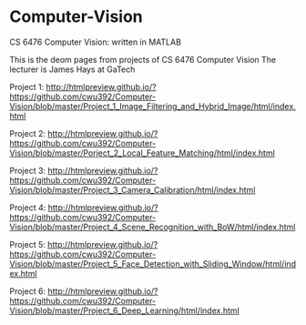 # Computer-Vision
CS 6476 Computer Vision: written in MATLAB

This is the deom pages from projects of CS 6476 Computer Vision
The lecturer is James Hays at GaTech

Project 1:
http://htmlpreview.github.io/?https://github.com/cwu392/Computer-Vision/blob/master/Project_1_Image_Filtering_and_Hybrid_Image/html/index.html

Project 2:
http://htmlpreview.github.io/?https://github.com/cwu392/Computer-Vision/blob/master/Porject_2_Local_Feature_Matching/html/index.html

Project 3:
http://htmlpreview.github.io/?https://github.com/cwu392/Computer-Vision/blob/master/Project_3_Camera_Calibration/html/index.html

Project 4:
http://htmlpreview.github.io/?https://github.com/cwu392/Computer-Vision/blob/master/Project_4_Scene_Recognition_with_BoW/html/index.html

Project 5:
http://htmlpreview.github.io/?https://github.com/cwu392/Computer-Vision/blob/master/Project_5_Face_Detection_with_Sliding_Window/html/index.html

Project 6:
http://htmlpreview.github.io/?https://github.com/cwu392/Computer-Vision/blob/master/Project_6_Deep_Learning/html/index.html
